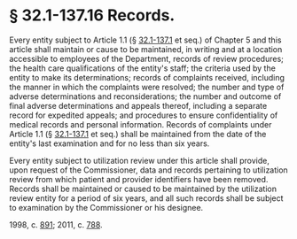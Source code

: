 # § 32.1-137.16 Records.

<p>Every entity subject to Article 1.1 (§ <a href='http://law.lis.virginia.gov/vacode/32.1-137.1/'>32.1-137.1</a> et seq.) of Chapter 5 and this article shall maintain or cause to be maintained, in writing and at a location accessible to employees of the Department, records of review procedures; the health care qualifications of the entity's staff; the criteria used by the entity to make its determinations; records of complaints received, including the manner in which the complaints were resolved; the number and type of adverse determinations and reconsiderations; the number and outcome of final adverse determinations and appeals thereof, including a separate record for expedited appeals; and procedures to ensure confidentiality of medical records and personal information. Records of complaints under Article 1.1 (§ <a href='http://law.lis.virginia.gov/vacode/32.1-137.1/'>32.1-137.1</a> et seq.) shall be maintained from the date of the entity's last examination and for no less than six years.</p><p>Every entity subject to utilization review under this article shall provide, upon request of the Commissioner, data and records pertaining to utilization review from which patient and provider identifiers have been removed. Records shall be maintained or caused to be maintained by the utilization review entity for a period of six years, and all such records shall be subject to examination by the Commissioner or his designee.</p><p>1998, c. <a href='http://lis.virginia.gov/cgi-bin/legp604.exe?981+ful+CHAP0891'>891</a>; 2011, c. <a href='http://lis.virginia.gov/cgi-bin/legp604.exe?111+ful+CHAP0788'>788</a>.</p>
